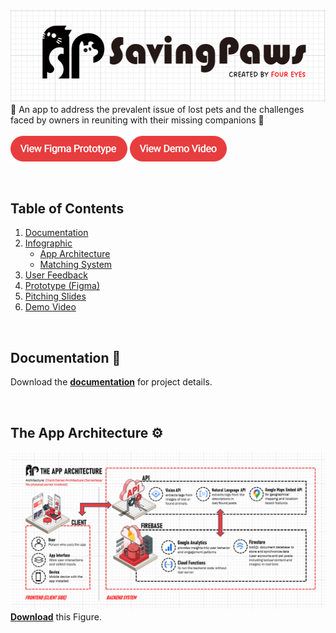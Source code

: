 ![banner](https://github.com/JYplusOne/Saving-Paws-Visual/blob/main/Banner/SP%20Banner.png) <br/>
:paw_prints: An app to address the prevalent issue of lost pets and the challenges faced by owners in reuniting with their missing companions :paw_prints: <br/><br/>
[![Prototype](https://github.com/JYplusOne/Saving-Paws-Visual/blob/main/Banner/View%20Prototype%20Tag.png)](https://www.figma.com/proto/9pKPwI5qP7B87AK3uo5VtE/Saving-Paws?type=design&node-id=3-2&t=jASPy7ERpStwes2X-1&scaling=scale-down&page-id=0%3A1&starting-point-node-id=3%3A2) 
  [![Video](https://github.com/JYplusOne/Saving-Paws-Visual/blob/main/Banner/View%20Video%20Tag.png)](https://www.figma.com/proto/9pKPwI5qP7B87AK3uo5VtE/Saving-Paws?type=design&node-id=3-2&t=jASPy7ERpStwes2X-1&scaling=scale-down&page-id=0%3A1&starting-point-node-id=3%3A2)
  
<br/>

## Table of Contents
1. [Documentation](#documentation)
2. [Infographic](/Infographic)
    * [App Architecture](Infographic/Apps%20Architecture.png)
    * [Matching System](Infographic/Matching%20System.png)
3. [User Feedback](/User%20Feedback)
4. [Prototype (Figma)](/Prototype)
5. [Pitching Slides](/Pitching%20Slides.pdf)
6. [Demo Video](/Demo%20Video)

<br/>
<h2 id="documentation">Documentation 📑 </h2>

Download the [**documentation**](/Documentation.docx) for project details.

<br/>
<h2 id="architecture">The App Architecture ⚙️ </h2>

![architecture](https://github.com/LimJiaMei/Saving-Paws---KitaHack-2024/blob/main/Infographic/Apps%20Architecture.png)
[**Download**](https://github.com/LimJiaMei/Saving-Paws---KitaHack-2024/blob/main/Infographic/Apps%20Architecture.png) this Figure.

<br/>


